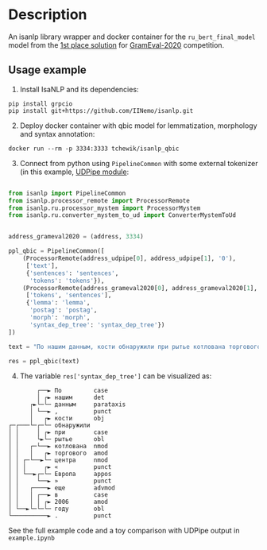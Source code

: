 # Description

An isanlp library wrapper and docker container for the `ru_bert_final_model` model from the [1st place solution](https://github.com/DanAnastasyev/GramEval2020) for [GramEval-2020](https://github.com/dialogue-evaluation/GramEval2020) competition.

## Usage example

1. Install IsaNLP and its dependencies:
```
pip install grpcio
pip install git+https://github.com/IINemo/isanlp.git
```  

2. Deploy docker container with qbic model for lemmatization, morphology and syntax annotation:  
```
docker run --rm -p 3334:3333 tchewik/isanlp_qbic
```  

3. Connect from python using `PipelineCommon` with some external tokenizer (in this example, [UDPipe module](https://github.com/IINemo/isanlp_udpipe):  
```python  

from isanlp import PipelineCommon
from isanlp.processor_remote import ProcessorRemote
from isanlp.ru.processor_mystem import ProcessorMystem
from isanlp.ru.converter_mystem_to_ud import ConverterMystemToUd 


address_grameval2020 = (address, 3334)

ppl_qbic = PipelineCommon([
    (ProcessorRemote(address_udpipe[0], address_udpipe[1], '0'),
     ['text'],
     {'sentences': 'sentences',
      'tokens': 'tokens'}),
    (ProcessorRemote(address_grameval2020[0], address_grameval2020[1], '0'),
     ['tokens', 'sentences'],
     {'lemma': 'lemma',
      'postag': 'postag',
      'morph': 'morph',
      'syntax_dep_tree': 'syntax_dep_tree'})
])

text = "По нашим данным, кости обнаружили при рытье котлована торгового центра «Европа» еще в 2006 году."

res = ppl_qbic(text)
```   

4. The variable `res['syntax_dep_tree']` can be visualized as:  

```
        ┌──► По         case
        │ ┌► нашим      det
      ┌►└─└─ данным     parataxis
      │ └──► ,          punct
      │   ┌► кости      obj
┌─┌───└─┌─└─ обнаружили 
│ │     │ ┌► при        case
│ │     └►└─ рытье      obl
│ │   ┌─└──► котлована  nmod
│ │   │   ┌► торгового  amod
│ │ ┌─└──►└─ центра     nmod
│ │ │     ┌► «          punct
│ │ └──►┌─└─ Европа     appos
│ │     └──► »          punct
│ │   ┌────► еще        advmod
│ │   │ ┌──► в          case
│ │   │ │ ┌► 2006       amod
│ └──►└─└─└─ году       obl
└──────────► .          punct
```

See the full example code and a toy comparison with UDPipe output in ``example.ipynb``